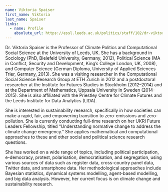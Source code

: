 ```yaml
---
name: Viktoria Spaiser
first_name: Viktoria
last_name: Spaiser
links:
  - name: Profile
    absolute_url: https://essl.leeds.ac.uk/politics/staff/102/dr-viktoria-spaiser
---
```


Dr. Viktoria Spaiser is the Professor of Climate Politics and Computational Social Science at the University of Leeds, UK. She has a background in Sociology (PhD, Bielefeld University, Germany, 2012), Political Science (MA in Conflict, Security and Development, King’s College London, UK, 2008), and Computer Science (German Diploma, University of Applied Sciences Trier, Germany, 2013). She was a visiting researcher in the Computational Social Science Research Group at ETH Zurich in 2012 and a postdoctoral researcher at the Institute for Futures Studies in Stockholm (2012–2014) and at the Department of Mathematics, Uppsala University in Sweden (2014–2015). She is also affiliated with the Priestley Centre for Climate Futures and the Leeds Institute for Data Analytics (LIDA).

She is interested in sustainability research, specifically in how societies can make a rapid, fair, and empowering transition to zero-emissions and zero-pollution. She is currently conducting full-time research on her UKRI Future Leaders Fellowship, titled “Understanding normative change to address the climate change emergency.” She applies mathematical and computational approaches to these and other social and political science research questions.

She has worked on a wide range of topics, including political participation, e-democracy, protest, polarisation, democratisation, and segregation, using various sources of data such as register data, cross-country panel data, Twitter data, and smartphone data. Her methodological approaches include Bayesian statistics, dynamical systems modelling, agent-based modelling, and big data analysis. However, her current focus is on climate change and sustainability research.
